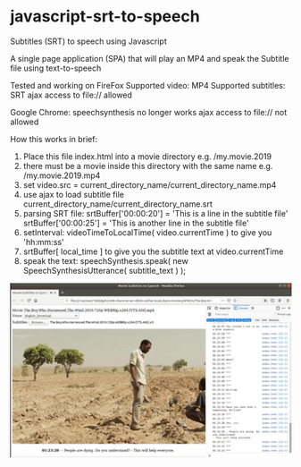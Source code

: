 # javascript-srt-to-speech
Subtitles (SRT) to speech using Javascript

A single page application (SPA) that will play an MP4 and speak the Subtitle file using text-to-speech

Tested and working on FireFox
 				Supported video:     MP4
 				Supported subtitles: SRT
				ajax access to file:// allowed

Google Chrome: 
       speechsynthesis no longer works
       ajax access to file:// not allowed

How this works in brief:

1. Place this file index.html into a movie directory e.g. /my.movie.2019
2. there must be a movie inside this directory with the same name e.g. /my.movie.2019.mp4
3. set video.src = current_directory_name/current_directory_name.mp4
4. use ajax to load subtitle file current_directory_name/current_directory_name.srt
5. parsing SRT file:
   srtBuffer['00:00:20'] = 'This is a line in the subtitle file'
   srtBuffer['00:00:25'] = 'This is another line in the subtitle file'
6. setInterval:
   videoTimeToLocalTime( video.currentTime ) to give you 'hh:mm:ss'
7. srtBuffer[ local_time ] to give you the subtitle text at video.currentTime
8. speak the text:
   speechSynthesis.speak( new SpeechSynthesisUtterance( subtitle_text ) );

![Interface](https://github.com/wilwad/javascript-srt-to-speech/blob/master/screen.png)
